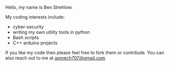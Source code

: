 Hello, my name is Ben Strehlow. 

My coding interests include:

  - cyber-security
  - writing my own utility tools in python
  - Bash scripts
  - C++ arduino projects 
  
If you like my code then please feel free to fork them or contribute. 
You can also reach out to me at apmech707@gmail.com
